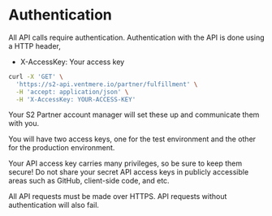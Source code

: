 # Authentication

All API calls require authentication.
Authentication with the API is done using a HTTP header,

- X-AccessKey: Your access key

```sh
curl -X 'GET' \
  'https://s2-api.ventmere.io/partner/fulfillment' \
  -H 'accept: application/json' \
  -H 'X-AccessKey: YOUR-ACCESS-KEY'
```

Your S2 Partner account manager will set these up and communicate them with you. 

You will have two access keys, one for the test environment and the other for the production environment.


Your API access key carries many privileges, so be sure to keep them secure! Do not share your secret API access keys in publicly accessible areas such as GitHub, client-side code, and etc.


All API requests must be made over HTTPS. API requests without authentication will also fail.